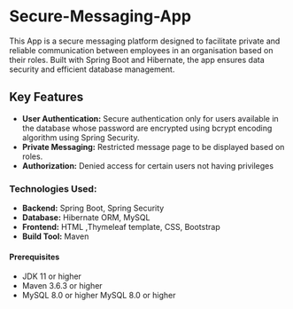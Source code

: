 # Secure-Messaging-App
This App is a secure messaging platform designed to facilitate private and reliable communication between employees in an organisation based on their roles. Built with Spring Boot and Hibernate, the app ensures data security and efficient database management. 

## Key Features
+ **User Authentication:** Secure authentication only for users available in the database whose password are encrypted using bcrypt encoding algorithm using Spring Security.
+ **Private Messaging:** Restricted message page to be displayed based on roles.
+ **Authorization:** Denied access for certain users not having privileges

### Technologies Used:

* **Backend:** Spring Boot, Spring Security
* **Database:** Hibernate ORM, MySQL
* **Frontend:** HTML ,Thymeleaf template, CSS, Bootstrap
* **Build Tool:** Maven

#### Prerequisites

+ JDK 11 or higher
+ Maven 3.6.3 or higher
+ MySQL 8.0 or higher
MySQL 8.0 or higher
